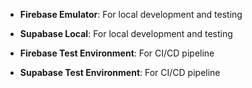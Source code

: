 - **Firebase Emulator**: For local development and testing
+ **Supabase Local**: For local development and testing
- **Firebase Test Environment**: For CI/CD pipeline
+ **Supabase Test Environment**: For CI/CD pipeline 